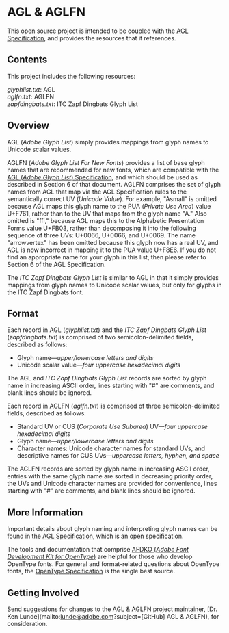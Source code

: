 # AGL & AGLFN

This open source project is intended to be coupled with the [AGL Specification](https://github.com/adobe-type-tools/agl-specification), and provides the resources that it references.

## Contents

This project includes the following resources:

*glyphlist.txt*: AGL  
*aglfn.txt*: AGLFN  
*zapfdingbats.txt*: ITC Zapf Dingbats Glyph List

## Overview

AGL (*Adobe Glyph List*) simply provides mappings from glyph names to Unicode scalar values.

AGLFN (*Adobe Glyph List For New Fonts*) provides a list of base glyph names that are recommended for new fonts, which are compatible with the [AGL (*Adobe Glyph List*) Specification](https://github.com/adobe-type-tools/agl-specification), and which should be used as described in Section 6 of that document. AGLFN comprises the set of glyph names from AGL that map via the AGL Specification rules to the semantically correct UV (*Unicode Value*). For example, "Asmall" is omitted because AGL maps this glyph name to the PUA (*Private Use Area*) value U+F761, rather than to the UV that maps from the glyph name "A." Also omitted is "ffi," because AGL maps this to the Alphabetic Presentation Forms value U+FB03, rather than decomposing it into the following sequence of three UVs: U+0066, U+0066, and U+0069. The name "arrowvertex" has been omitted because this glyph now has a real UV, and AGL is now incorrect in mapping it to the PUA value U+F8E6. If you do not find an appropriate name for your glyph in this list, then please refer to Section 6 of the AGL Specification.

The *ITC Zapf Dingbats Glyph List* is similar to AGL in that it simply provides mappings from glyph names to Unicode scalar values, but only for glyphs in the ITC Zapf Dingbats font.

## Format

Each record in AGL (*glyphlist.txt*) and the *ITC Zapf Dingbats Glyph List* (*zapfdingbats.txt*) is comprised of two semicolon-delimited fields, described as follows:

* Glyph name—*upper/lowercase letters and digits*
* Unicode scalar value—*four uppercase hexadecimal digits*

The AGL and *ITC Zapf Dingbats Glyph List* records are sorted by glyph name in increasing ASCII order, lines starting with "#" are comments, and blank lines should be ignored.

Each record in AGLFN (*aglfn.txt*) is comprised of three semicolon-delimited fields, described as follows:

* Standard UV or CUS (*Corporate Use Subarea*) UV—*four uppercase hexadecimal digits*
* Glyph name—*upper/lowercase letters and digits*
* Character names: Unicode character names for standard UVs, and descriptive names for CUS UVs—*uppercase letters, hyphen, and space*

The AGLFN records are sorted by glyph name in increasing ASCII order, entries with the same glyph name are sorted in decreasing priority order, the UVs and Unicode character names are provided for convenience, lines starting with "#" are comments, and blank lines should be ignored.

## More Information

Important details about glyph naming and interpreting glyph names can be found in the [AGL Specification](https://github.com/adobe-type-tools/agl-specification), which is an open specification.

The tools and documentation that comprise [AFDKO (*Adobe Font Development Kit for OpenType*)](http://www.adobe.com/devnet/opentype/afdko.html) are helpful for those who develop OpenType fonts. For general and format-related questions about OpenType fonts, the [OpenType Specification](http://www.microsoft.com/typography/otspec/) is the single best source.

## Getting Involved

Send suggestions for changes to the AGL & AGLFN project maintainer, [Dr. Ken Lunde](mailto:lunde@adobe.com?subject=[GitHub] AGL & AGLFN), for consideration.
